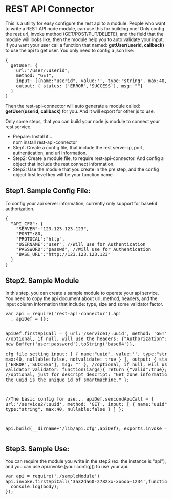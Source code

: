 <h1>REST API Connector</h1>

This is a utility for easy configure the rest api to a module. People who want to write a REST API node module, can use this for building one! Only config the rest url, invoke method (GET/POST/PUT/DELETE), and the field that the module will looks like, then the module help you to auto validate your input. If you want your user call a function that named: <b> getUser(userid, callback) </b> to use the api to get user. You only need to config a json like:
<pre>
{
  getUser: {
    url:"/user/:userid",
    method: "GET",
    input: [{name:"userid", value:'', type:"string", max:40, nullable:false, notvalidate: true}],
    output: { status: ['ERROR','SUCCESS'], msg: ""}
  }
}
</pre>
Then the rest-api-connector will auto generate a module called: <b>getUser(userid, callback)</b> for you. And it will export for other js to use.

Only some steps, that you can build your node.js module to connect your rest service.
<ul>
<li>Prepare: Install it...<br/>npm install rest-api-connector</li>
<li>Step1: Create a config file, that include the rest server ip, port, authentication, and url information.</li>
<li>Step2: Create a module file, to require rest-api-connector. And config a object that include the rest connect information.</li>
<li>Step3: Use the module that you create in the pre step, and the config object first level key will be your function name.</li>
</ul>

<h2>Step1. Sample Config File:</h2>
To config your api server information, currently only support for base64 authorization.
<pre>
{
  "API_CFG": {
    "SERVER":"123.123.123.123",
    "PORT":80,
    "PROTOCAL":"http",
    "USERNAME":"user", //Will use for Authentication
    "PASSWORD":"passwd", //Will use for Authentication 
    "BASE_URL":"http://123.123.123.123"
  }
}
</pre>

<h2>Step2. Sample Module</h2>
In this step, you can create a sample module to operate your api service. You need to copy the api document about url, method, headers, and the input column information that include: type, size and some validator factor.
<pre>
var api = require('rest-api-connector').api
  , apiDef = {};

apiDef.firstApiCall = {
  url:'/service1/:uuid',
  method: 'GET',
  //optional, if null, will use the
  headers: {"Authorization": "Basic " + new Buffer('user:password').toString('base64')},  
  cfg file setting
  input: [
    { name:"uuid", value:'', type:"string", max:40, nullable:false, notvalidate: true }
  ],
  output: {
    status: ['ERROR','SUCCESS'], msg: ""
  },
  //optional, if null, will use default validator
  validator: function(iargs){ 
    return {"valid":true};
  },
  //optional, just for descript
  descript: "Get zone information by uuid, the uuid is the unique id of smartmachine." 
};

//The basic config for use...
apiDef.sencondApiCall = {
  url:'/service2/:uuid',
  method: 'GET',
  input: [
    { name:"uuid", value:'', type:"string", max:40, nullable:false }
  ]
};

api.build(__dirname+'/lib/api.cfg',apiDef);
exports.invoke = api;
</pre>

<h2>Step3. Sample Use:</h2>
You can require the module you write in the step2 (ex: the instance is "api"), and you can use api.invoke.[your config]() to use your api.
<pre>
var api = require('./sampleModule')
api.invoke.firstApiCall('3a32da60-2782xx-xoooo-1234',function(e,r,body){
  console.log(body);
});
</pre>
